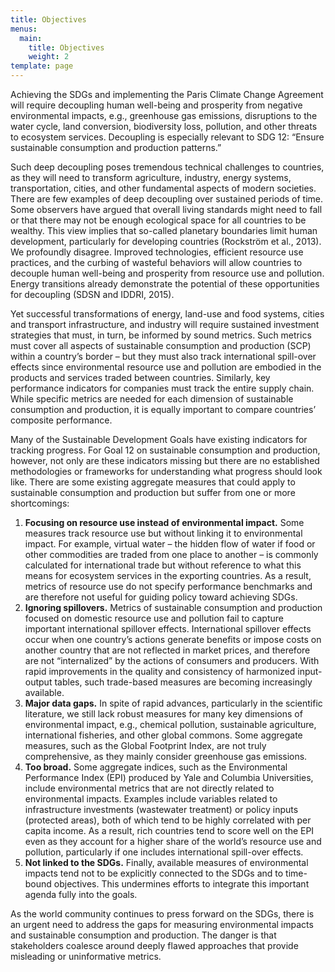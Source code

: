```yaml
---
title: Objectives
menus:
  main:
    title: Objectives
    weight: 2
template: page
---
```

Achieving the SDGs and implementing the Paris Climate Change Agreement will require decoupling human well-being and prosperity from negative environmental impacts, e.g., greenhouse gas emissions, disruptions to the water cycle, land conversion, biodiversity loss, pollution, and other threats to ecosystem services. Decoupling is especially relevant to SDG 12: “Ensure sustainable consumption and production patterns.”

Such deep decoupling poses tremendous technical challenges to countries, as they will need to transform agriculture, industry, energy systems, transportation, cities, and other fundamental aspects of modern societies. There are few examples of deep decoupling over sustained periods of time. Some observers have argued that overall living standards might need to fall or that there may not be enough ecological space for all countries to be wealthy. This view implies that so-called planetary boundaries limit human development, particularly for developing countries (Rockström et al., 2013). We profoundly disagree. Improved technologies, efficient resource use practices, and the curbing of wasteful behaviors will allow countries to decouple human well-being and prosperity from resource use and pollution. Energy transitions already demonstrate the potential of these opportunities for decoupling (SDSN and IDDRI, 2015).

Yet successful transformations of energy, land-use and food systems, cities and transport infrastructure, and industry will require sustained investment strategies that must, in turn, be informed by sound metrics. Such metrics must cover all aspects of sustainable consumption and production (SCP) within a country’s border – but they must also track international spill-over effects since environmental resource use and pollution are embodied in the products and services traded between countries. Similarly, key performance indicators for companies must track the entire supply chain. While specific metrics are needed for each dimension of sustainable consumption and production, it is equally important to compare countries’ composite performance.

Many of the Sustainable Development Goals have existing indicators for tracking progress. For Goal 12 on sustainable consumption and production, however, not only are these indicators missing but there are no established methodologies or frameworks for understanding what progress should look like. There are some existing aggregate measures that could apply to sustainable consumption and production but suffer from one or more shortcomings:

1. **Focusing on resource use instead of environmental impact.** Some measures track resource use but without linking it to environmental impact. For example, virtual water – the hidden flow of water if food or other commodities are traded from one place to another – is commonly calculated for international trade but without reference to what this means for ecosystem services in the exporting countries. As a result, metrics of resource use do not specify performance benchmarks and are therefore not useful for guiding policy toward achieving SDGs.
2. **Ignoring spillovers.** Metrics of sustainable consumption and production focused on domestic resource use and pollution fail to capture important international spillover effects. International spillover effects occur when one country’s actions generate benefits or impose costs on another country that are not reflected in market prices, and therefore are not “internalized” by the actions of consumers and producers. With rapid improvements in the quality and consistency of harmonized input-output tables, such trade-based measures are becoming increasingly available.  
3. **Major data gaps.** In spite of rapid advances, particularly in the scientific literature, we still lack robust measures for many key dimensions of environmental impact, e.g., chemical pollution, sustainable agriculture, international fisheries, and other global commons. Some aggregate measures, such as the Global Footprint Index, are not truly comprehensive, as they mainly consider greenhouse gas emissions.
4. **Too broad.** Some aggregate indices, such as the Environmental Performance Index (EPI) produced by Yale and Columbia Universities, include environmental metrics that are not directly related to environmental impacts. Examples include variables related to infrastructure investments (wastewater treatment) or policy inputs (protected areas), both of which tend to be highly correlated with per capita income. As a result, rich countries tend to score well on the EPI even as they account for a higher share of the world’s resource use and pollution, particularly if one includes international spill-over effects.  
5. **Not linked to the SDGs.** Finally, available measures of environmental impacts tend not to be explicitly connected to the SDGs and to time-bound objectives. This undermines efforts to integrate this important agenda fully into the goals.

As the world community continues to press forward on the SDGs, there is an urgent need to address the gaps for measuring environmental impacts and sustainable consumption and production. The danger is that stakeholders coalesce around deeply flawed approaches that provide misleading or uninformative metrics.
